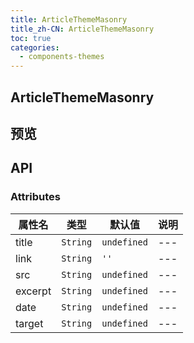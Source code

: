 ```yaml
---
title: ArticleThemeMasonry
title_zh-CN: ArticleThemeMasonry
toc: true
categories:
  - components-themes
---
```


## ArticleThemeMasonry

## 预览

<ArticleThemeMasonryPG />

## API

### Attributes

| 属性名  | 类型     | 默认值      | 说明 |
| ------- | -------- | ----------- | ---- |
| title   | `String` | `undefined` | ---  |
| link    | `String` | `''`        | ---  |
| src     | `String` | `undefined` | ---  |
| excerpt | `String` | `undefined` | ---  |
| date    | `String` | `undefined` | ---  |
| target  | `String` | `undefined` | ---  |
